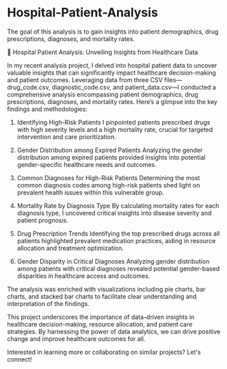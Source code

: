 # Hospital-Patient-Analysis
The goal of this analysis is to gain insights into patient demographics, drug prescriptions, diagnoses, and mortality rates.

🏥 Hospital Patient Analysis: Unveiling Insights from Healthcare Data

In my recent analysis project, I delved into hospital patient data to uncover valuable insights that can significantly impact healthcare decision-making and patient outcomes. Leveraging data from three CSV files—drug_code.csv, diagnostic_code.csv, and patient_data.csv—I conducted a comprehensive analysis encompassing patient demographics, drug prescriptions, diagnoses, and mortality rates. Here’s a glimpse into the key findings and methodologies:

1. Identifying High-Risk Patients
I pinpointed patients prescribed drugs with high severity levels and a high mortality rate, crucial for targeted intervention and care prioritization.

2. Gender Distribution among Expired Patients
Analyzing the gender distribution among expired patients provided insights into potential gender-specific healthcare needs and outcomes.

3. Common Diagnoses for High-Risk Patients
Determining the most common diagnosis codes among high-risk patients shed light on prevalent health issues within this vulnerable group.

4. Mortality Rate by Diagnosis Type
By calculating mortality rates for each diagnosis type, I uncovered critical insights into disease severity and patient prognosis.

5. Drug Prescription Trends
Identifying the top prescribed drugs across all patients highlighted prevalent medication practices, aiding in resource allocation and treatment optimization.

6. Gender Disparity in Critical Diagnoses
Analyzing gender distribution among patients with critical diagnoses revealed potential gender-based disparities in healthcare access and outcomes.

The analysis was enriched with visualizations including pie charts, bar charts, and stacked bar charts to facilitate clear understanding and interpretation of the findings.

This project underscores the importance of data-driven insights in healthcare decision-making, resource allocation, and patient care strategies. By harnessing the power of data analytics, we can drive positive change and improve healthcare outcomes for all.

Interested in learning more or collaborating on similar projects? Let's connect!
